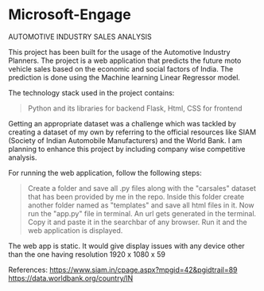 # Microsoft-Engage

AUTOMOTIVE INDUSTRY SALES ANALYSIS

This project has been built for the usage of the Automotive Industry Planners. 
The project is a web application that predicts the future moto vehicle sales based on the economic 
and social factors of India. 
The prediction is done using the Machine learning Linear Regressor model.
 
The technology stack used in the project contains:
  >Python and its libraries for backend
  >Flask, Html, CSS for frontend

Getting an appropriate dataset was a challenge which was tackled by creating a dataset of my own by referring to the 
official resources like SIAM (Society of Indian Automobile Manufacturers) and the World Bank.
I am planning to enhance this project by including company wise competitive analysis.

For running the web application, follow the following steps:
> Create a folder and save all .py files along with the "carsales" dataset that has been provided by me in the repo.
> Inside this folder create another folder named as "templates" and save all html files in it.
> Now run the "app.py" file in terminal.
> An url gets generated in the terminal. Copy it and paste it in the searchbar of any browser.
> Run it and the  web application is displayed.

The web app is static. It would give display issues with any device other than the one having resolution 1920 x 1080 x 59 

References:
https://www.siam.in/cpage.aspx?mpgid=42&pgidtrail=89
https://data.worldbank.org/country/IN
 
